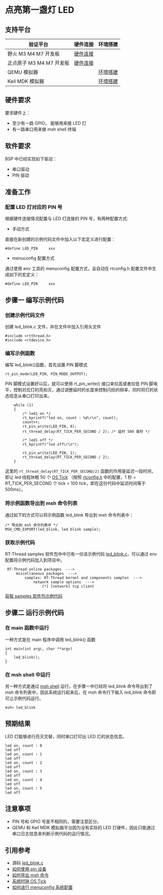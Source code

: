# 点亮第一盏灯 LED

## 支持平台

| 验证平台                 | 硬件连接     | 环境搭建    |
| ------------------------ | ---- | ---- |
| 野火 M3 M4 M7 开发板     | [硬件连接]()     |      |
| 正点原子 M3 M4 M7 开发板 | [硬件连接]()      |      |
| QEMU 模拟器              |      | [环境搭建]()      |
| Keil MDK 模拟器          |      | [环境搭建]()     |

## 硬件要求

要求硬件上：

* 至少有一路 GPIO， 能够用来接 LED 灯
* 有一路串口用来做 msh shell 终端

## 软件要求

BSP 中已经实现如下驱动：

* 串口驱动
* PIN 驱动

## 准备工作

### 配置 LED 灯对应的 PIN 号

根据硬件连接情况配置与 LED 灯连接的 PIN 号，有两种配置方式:

* 手动方式

直接在新创建的示例代码文件中加入以下宏定义进行配置：

```{.c}
#define LED_PIN     xxx
```

* menuconfig 配置方式

通过使用 env 工具的 menuconfig 配置方式，会自动在 rtconfig.h 配置文件中生成如下的宏定义：

```{.c}
#define LED_PIN     xxx
```

## 步骤一 编写示例代码

### 创建示例代码文件

创建 led_blink.c 文件，并在文件中加入引用头文件

```{.c}
#include <rtthread.h>
#include <rtdevice.h>
```

### 编写示例函数

编写 led_blink()函数，首先设置 PIN 脚模式

```{.c}
rt_pin_mode(LED_PIN, PIN_MODE_OUTPUT);
```

PIN 脚模式设置好以后，就可以使用 rt_pin_write() 接口来拉高或者拉低 PIN 脚电平，控制对应灯的亮和灭，通过调整延时的长度来控制闪烁的频率，同时将灯的状态信息从串口打印出来。

```{.c}
    while (1)
    {
        /* led1 on */
        rt_kprintf("led on, count : %d\r\n", count);
        count++;
        rt_pin_write(LED_PIN, 0);
        rt_thread_delay(RT_TICK_PER_SECOND / 2); /* 延时 500 毫秒 */

        /* led1 off */
        rt_kprintf("led off\r\n");

        rt_pin_write(LED_PIN, 1);
        rt_thread_delay(RT_TICK_PER_SECOND / 2);
    }
```

这里的 `rt_thread_delay(RT_TICK_PER_SECOND/2)` 函数的作用是延迟一段时间， 即让 led 线程休眠 50 个 [OS Tick](os_tick.md) （按照 [rtconfig.h](rtconfig.md) 中的配置，1 秒 = RT_TICK_PER_SECOND 个 tick = 100 tick，即在这份代码中延迟时间等于 500ms）。

### 将示例函数导出到 msh 命令列表

通过如下的方式可以将示例函数 led_blink 导出到 msh 命令列表中：

```{.c}
/* 导出到 msh 命令列表中 */
MSH_CMD_EXPORT(led_blink, led blink sample);
```

### 获取示例代码

RT-Thread samples 软件包中中已有一份该示例代码 [led_blink.c]()，可以通过 env 配置将示例代码加入到项目中。

```
 RT-Thread online packages  --->
     miscellaneous packages  --->
         samples: RT-Thread kernel and components samples  --->
             network sample options  --->
                 [*] [network] tcp client
```

[获取 samples 软件包示例代码]()

## 步骤二 运行示例代码

### 在 main 函数中运行

一种方式是在 main 程序中调用 led_blink() 函数

```{.c}
int main(int argc, char **argv)
{
    led_blink();
}
```

### 在 msh shell 中运行

另一种方式是通过 [msh shell](shell.md) 运行，在步骤一中已经将 led_blink 命令导出到了 msh 命令列表中，因此系统运行起来后，在 msh 命令行下输入 led_blink 命令即可让示例代码运行。

```{.c}
msh> led_blink
```

## 预期结果

LED 灯能够进行亮灭交替，同时串口打印出 LED 灯的状态信息。

```{.c}
led on, count : 0
led off
led on, count : 1
led off
led on, count : 2
led off
led on, count : 3
led off
led on, count : 4
led off
led on, count : 5
led off
```

## 注意事项

* PIN 号和 GPIO 号是不相同的，需要注意区分。
* QEMU 和 Keil MDK 模拟器平台因为没有实际的 LED 灯硬件，因此只能通过串口日志信息来判断示例代码的运行情况。

## 引用参考

* 源码 [led_blink.c]()
* [如何使用 pin 设备](../../../../topics/driver/pin/user-guide.md)
* [如何导出 msh 命令]()
* [系统时钟 OS Tick]()
* [如何进行 menuconfig 系统配置]()
